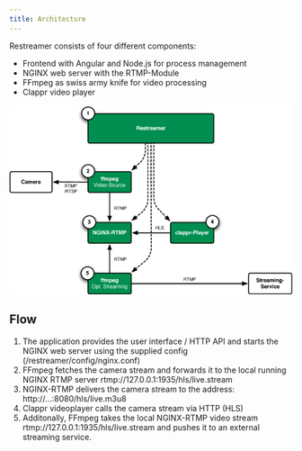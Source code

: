 ```yaml
---
title: Architecture
---
```


Restreamer consists of four different components:

* Frontend with Angular and Node.js for process management
* NGINX web server with the RTMP-Module
* FFmpeg as swiss army knife for video processing
* Clappr video player

![UI-Preview](../img/architecture.png)

## Flow

1. The application provides the user interface / HTTP API and starts the NGINX web server using the supplied config  (/restreamer/config/nginx.conf)  
2. FFmpeg fetches the camera stream and forwards it to the local running NGINX RTMP server rtmp://127.0.0.1:1935/hls/live.stream  
3. NGINX-RTMP delivers the camera stream to the address: http://...:8080/hls/live.m3u8
4. Clappr videoplayer calls the camera stream via HTTP (HLS)
5. Additonally, FFmpeg takes the local NGINX-RTMP video stream rtmp://127.0.0.1:1935/hls/live.stream and pushes it to an external streaming service.
